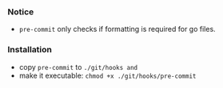 ### Notice
- `pre-commit` only checks if formatting is required for go files.

### Installation
- copy `pre-commit` to `./git/hooks and`
- make it executable: `chmod +x ./git/hooks/pre-commit`

